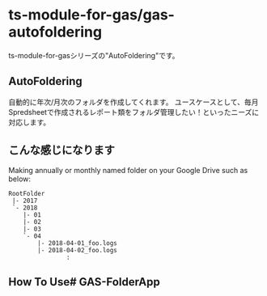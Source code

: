 # ts-module-for-gas/gas-autofoldering
ts-module-for-gasシリーズの"AutoFoldering"です。

## AutoFoldering
自動的に年次/月次のフォルダを作成してくれます。
ユースケースとして、毎月Spredsheetで作成されるレポート類をフォルダ管理したい！といったニーズに対応します。

## こんな感じになります
Making annually or monthly named folder on your Google Drive such as below:
```
RootFolder
 |- 2017
 `- 2018
    |- 01
    |- 02
    |- 03
    `- 04
        |- 2018-04-01_foo.logs
        |- 2018-04-02_foo.logs
                :
```

## How To Use# GAS-FolderApp
